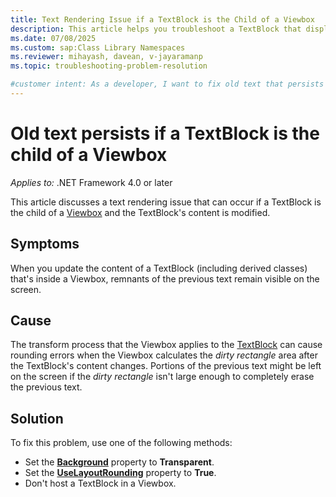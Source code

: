 ```yaml
---
title: Text Rendering Issue if a TextBlock is the Child of a Viewbox
description: This article helps you troubleshoot a TextBlock that displays artifacts of old text if the TextBlock is the child of a Viewbox.
ms.date: 07/08/2025
ms.custom: sap:Class Library Namespaces
ms.reviewer: mihayash, davean, v-jayaramanp
ms.topic: troubleshooting-problem-resolution

#customer intent: As a developer, I want to fix old text that persists in a TextBlock so that my application renders the updated text correctly.
---
```


# Old text persists if a TextBlock is the child of a Viewbox

_Applies to:_ .NET Framework 4.0 or later

This article discusses a text rendering issue that can occur if a TextBlock is the child of a [Viewbox](/dotnet/desktop/wpf/controls/viewbox?view=netframeworkdesktop-4.8&preserve-view=true) and the TextBlock's content is modified.

## Symptoms

When you update the content of a TextBlock (including derived classes) that's inside a Viewbox, remnants of the previous text remain visible on the screen.

## Cause

The transform process that the Viewbox applies to the [TextBlock](/dotnet/api/system.windows.controls.textblock?view=windowsdesktop-8.0&preserve-view=true) can cause rounding errors when the Viewbox calculates the _dirty rectangle_ area after the TextBlock's content changes. Portions of the previous text might be left on the screen if the _dirty rectangle_ isn't large enough to completely erase the previous text.

## Solution

To fix this problem, use one of the following methods:

- Set the **[Background](/dotnet/api/system.windows.controls.textblock.backgroundproperty?view=windowsdesktop-8.0&preserve-view=true)** property to **Transparent**.
- Set the **[UseLayoutRounding](/dotnet/api/system.windows.frameworkelement.uselayoutrounding?view=windowsdesktop-8.0&preserve-view=true)** property to **True**.
- Don't host a TextBlock in a Viewbox.
